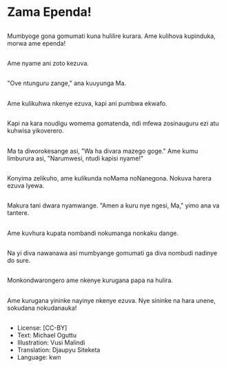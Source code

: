 # Zama Ependa!

##
Mumbyoge gona gomumati kuna hulilire kurara. Ame kulihova kupinduka, morwa ame ependa!

##
Ame nyame ani zoto kezuva.

##
"Ove ntunguru zange," ana kuuyunga Ma.

##
Ame kulikuhwa nkenye ezuva, kapi ani pumbwa ekwafo.

##
Kapi na kara noudigu womema gomatenda, ndi mfewa zosinauguru ezi atu kuhwisa yikoverero.

##
Ma ta diworokesange asi, "Wa ha divara mazego goge." Ame kumu limburura asi, "Narumwesi, ntudi kapisi nyame!"

##
Konyima zelikuho, ame kulikunda noMama noNanegona. Nokuva harera ezuva lyewa.

##
Makura tani dwara nyamwange. "Amen a kuru nye ngesi, Ma," yimo ana va tantere.

##
Ame kuvhura kupata nombandi nokumanga nonkaku dange.

##
Na yi diva nawanawa asi mumbyange gomumati ga diva nombudi nadinye do sure.

##
Monkondwarongero ame nkenye kurugana papa na hulira.

##
Ame kurugana yininke nayinye nkenye ezuva. Nye sininke na hara unene, sokudana nokudanauka!

##
* License: [CC-BY]
* Text: Michael Oguttu
* Illustration: Vusi Malindi
* Translation: Djaupyu Siteketa
* Language: kwn

